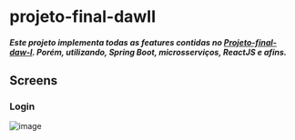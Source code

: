 # projeto-final-dawII

##### Este projeto implementa todas as features contidas no [Projeto-final-daw-I](https://github.com/SamuelGomesRocha/projeto-final-daw-I). Porém, utilizando, Spring Boot, microsserviços, ReactJS e afins.

## Screens

### Login
![image](https://user-images.githubusercontent.com/63269683/151467560-afec61d3-b383-479d-a723-31d7b1373313.png)
